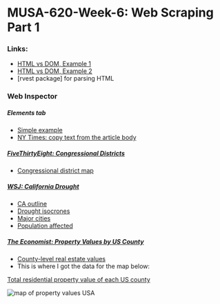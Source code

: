 # MUSA-620-Week-6: Web Scraping Part 1

### Links:
* [HTML vs DOM, Example 1](https://blueshift.io/selectors2.html)
* [HTML vs DOM, Example 2](https://blueshift.io/selectors2.html)
* [rvest package] for parsing HTML

### Web Inspector

##### Elements tab
* [Simple example](https://blueshift.io/selectors2.html)
* [NY Times: copy text from the article body](https://www.nytimes.com/2016/08/23/upshot/50-years-of-electoral-college-maps-how-the-us-turned-red-and-blue.html)

##### [FiveThirtyEight: Congressional Districts](https://projects.fivethirtyeight.com/redistricting-maps/)
* [Congressional district map](https://projects.fivethirtyeight.com/redistricting-maps/US-current.topo.json)

##### [WSJ: California Drought](http://graphics.wsj.com/californias-long-challenge-with-drought/)
* [CA outline](http://graphics.wsj.com/californias-long-challenge-with-drought/data/shared/california.topo.json)
* [Drought isocrones](http://graphics.wsj.com/californias-long-challenge-with-drought/data/drought/drought.ca.topo.json)
* [Major cities](http://graphics.wsj.com/californias-long-challenge-with-drought/data/shared/major_cities.topo.json)
* [Population affected](http://graphics.wsj.com/californias-long-challenge-with-drought/data/drought/population-affected.csv)

##### [The Economist: Property Values by US County](https://www.economist.com/blogs/graphicdetail/2015/04/daily-chart-2)
* [County-level real estate values](https://infographics.economist.com/2015/ASBTest/Land/js/countyData.js?__sbCache=0.26521743179319657)
* This is where I got the data for the map below:

[Total residential property value of each US county](http://metrocosm.com/the-housing-value-of-every-county-in-the-u-s/)

![map of property values USA](http://i0.wp.com/metrocosm.com/wp-content/uploads/2015/10/cartogram-property-values.gif)
